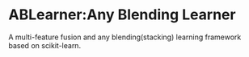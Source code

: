 # ABLearner:Any Blending Learner
A multi-feature fusion and any blending(stacking) learning framework based on scikit-learn.
